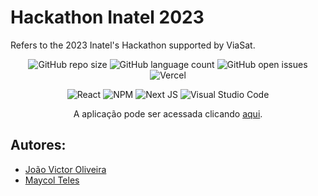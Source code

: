 # Hackathon Inatel 2023

Refers to the 2023 Inatel's Hackathon supported by ViaSat.

<div align="center">

![GitHub repo size](https://img.shields.io/github/repo-size/jvoliveirag/Hackathon-Inatel-2023)
![GitHub language count](https://img.shields.io/github/languages/count/jvoliveirag/Hackathon-Inatel-2023)
![GitHub open issues](https://img.shields.io/github/issues/jvoliveirag/Hackathon-Inatel-2023)
![Vercel](https://vercelbadge.vercel.app/api/jvoliveirag/Hackathon-Inatel-2023)

![React](https://img.shields.io/badge/react-%2320232a.svg?style=for-the-badge&logo=react&logoColor=%2361DAFB)
![NPM](https://img.shields.io/badge/NPM-%23CB3837.svg?style=for-the-badge&logo=npm&logoColor=white)
![Next JS](https://img.shields.io/badge/Next-black?style=for-the-badge&logo=next.js&logoColor=white)
![Visual Studio Code](https://img.shields.io/badge/Visual%20Studio%20Code-0078d7.svg?style=for-the-badge&logo=visual-studio-code&logoColor=white)

A aplicação pode ser acessada clicando <a href='https://ntracker.vercel.app/'>aqui</a>.

</div>

## Autores:

- [João Victor Oliveira](https://github.com/jvoliveirag)
- [Maycol Teles](https://github.com/MaycolTeles)
